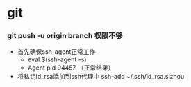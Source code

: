 # git

### git push -u origin branch 权限不够
* 首先确保ssh-agent正常工作
	- eval $(ssh-agent -s)
	- Agent pid 94457   （正常结果）
* 将私钥id_rsa添加到ssh代理中
	ssh-add ~/.ssh/id_rsa.slzhou
